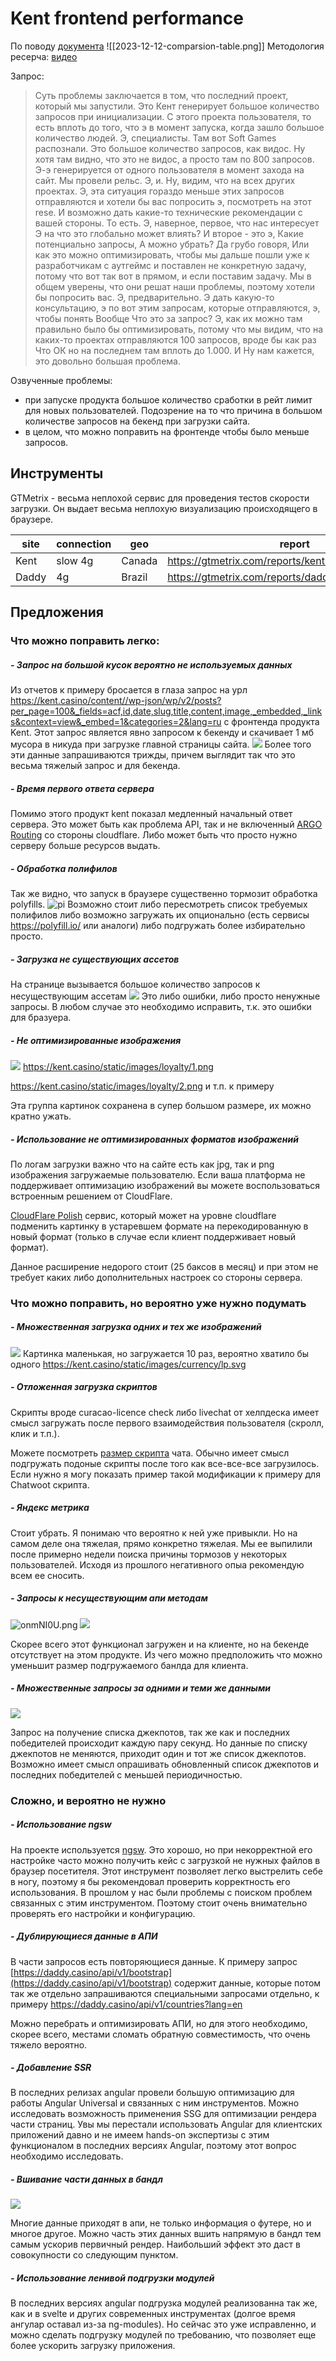 # Kent frontend performance
По поводу [документа](https://docs.google.com/spreadsheets/d/1m0e4R_JkdWW8OFeKeVr5ajdrtBGa5_wAuEN6Vd7GnrE/edit#gid=0)
![[2023-12-12-comparsion-table.png]]
Методология ресерча: [видео](https://www.loom.com/share/f7f4be2175a445eab5112dce9059f085)

Запрос:
> Суть проблемы заключается в том, что последний проект, который мы запустили. Это Кент генерирует большое количество запросов при инициализации. C этого проекта пользователя, то есть вплоть до того, что э в момент запуска, когда зашло большое количество людей. Э, специалисты. Там вот Soft Games распознали. Это большое количество запросов, как видос. Ну хотя там видно, что это не видос, а просто там по 800 запросов. Э-э генерируется от одного пользователя в момент захода на сайт. Мы провели рельс. Э, и. Ну, видим, что на всех других проектах. Э, эта ситуация гораздо меньше этих запросов отправляются и хотели бы вас попросить э, посмотреть на этот rese. И возможно дать какие-то технические рекомендации с вашей стороны. То есть. Э, наверное, первое, что нас интересует Э на что это глобально может влиять? И второе - это э, Какие потенциально запросы, А можно убрать? Да грубо говоря, Или как это можно оптимизировать, чтобы мы дальше пошли уже к разработчикам с аутгеймс и поставлен не конкретную задачу, потому что вот так вот в прямом, и если поставим задачу. Мы в общем уверены, что они решат наши проблемы, поэтому хотели бы попросить вас. Э, предварительно. Э дать какую-то консультацию, э по вот этим запросам, которые отправляются, э, чтобы понять Вообще Что это за запрос? Э, как их можно там правильно было бы оптимизировать, потому что мы видим, что на каких-то проектах отправляются 100 запросов, вроде бы как раз Что ОК но на последнем там вплоть до 1.000. И Ну нам кажется, это довольно большая проблема.


Озвученные проблемы:
- при запуске продукта большое количество сработки в рейт лимит для новых пользователей. Подозрение на то что причина в большом количестве запросов на бекенд при загрузки сайта.
- в целом, что можно поправить на фронтенде чтобы было меньше запросов.

## Инструменты
GTMetrix - весьма неплохой сервис для проведения тестов скорости загрузки. Он выдает весьма неплохую визуализацию происходящего в браузере.

site | connection | geo | report
---| --- | --- | ----
Kent | slow 4g | Canada | https://gtmetrix.com/reports/kent.casino/86iFZbpu/
Daddy | 4g | Brazil | https://gtmetrix.com/reports/daddy.casino/R5lGTYkz/

## Предложения
### Что можно поправить легко:

##### - Запрос на большой кусок вероятно не используемых данных

Из отчетов к примеру бросается в глаза запрос на урл https://kent.casino/content//wp-json/wp/v2/posts?per_page=100&_fields=acf,id,date,slug,title,content,image,_embedded,_links&context=view&_embed=1&categories=2&lang=ru с фронтенда продукта Kent. Этот запрос является явно запросом к бекенду и скачивает 1 мб мусора в никуда при загрузке главной страницы сайта.
![](https://i.imgur.com/wWiGepM.png)
Более того эти данные запрашиваются трижды, причем выглядит так что это весьма тяжелый запрос и для бекенда.

##### - Время первого ответа сервера

Помимо этого продукт kent показал медленный начальный ответ сервера. Это может быть как проблема API, так и не включенный [ARGO Routing](https://www.cloudflare.com/application-services/products/argo-smart-routing/) со стороны cloudflare. Либо может быть что просто нужно серверу больше ресурсов выдать.

##### - Обработка полифилов

Так же видно, что запуск в браузере существенно тормозит обработка polyfills.
![pi](https://i.imgur.com/AwdKKjD.png)
Возможно стоит либо пересмотреть список требуемых полифилов либо возможно загружать их опционально (есть сервисы https://polyfill.io/ или аналоги) либо подгружать более избирательно просто. 

##### - Загрузка не существующих ассетов
 
На странице вызывается большое количество запросов к несуществующим ассетам
![](https://i.imgur.com/8IRMqJ0.png) 
Это либо ошибки, либо просто ненужные запросы. В любом случае это необходимо исправить, т.к. это ошибки для бразуера.

##### - Не оптимизированные изображения

![](https://i.imgur.com/rNPsbq1.png)
https://kent.casino/static/images/loyalty/1.png

https://kent.casino/static/images/loyalty/2.png и т.п. к примеру

Эта группа картинок сохранена в супер большом размере, их можно кратно ужать.

##### - Использование не оптимизированных форматов изображений

По логам загрузки важно что на сайте есть как jpg, так и png изображения загружаемые пользователю. Если ваша платформа не поддерживает оптимизацию изображений вы можете воспользоваться встроенным решением от CloudFlare.

[CloudFlare Polish](https://developers.cloudflare.com/images/polish/) сервис, который может на уровне cloudflare подменить картинку в устаревшем формате на перекодированную в новый формат (только в случае если клиент поддерживает новый формат).

Данное расширение недорого стоит (25 баксов в месяц) и при этом не требует каких либо дополнительных настроек со стороны сервера.

### Что можно поправить, но вероятно уже нужно подумать

##### - Множественная загрузка одних и тех же изображений
 
![](https://i.imgur.com/qxqY5yz.png)
Картинка маленькая, но загружается 10 раз, вероятно хватило бы одного
https://kent.casino/static/images/currency/lp.svg

##### - Отложенная загрузка скриптов

Скрипты вроде curacao-licence check либо livechat от хелпдеска имеет смысл загружать после первого взаимодействия пользователя (скролл, клик и т.п.).

Можете посмотреть [размер скрипта](https://i.imgur.com/0CylOJO.png) чата. Обычно имеет смысл подгружать подоные скрипты после того как все-все-все загрузилось. Если нужно я могу показать пример такой модификации к примеру для Chatwoot скрипта.

##### - Яндекс метрика

Стоит убрать. Я понимаю что вероятно к ней уже привыкли. Но на самом деле она тяжелая, прямо конкретно тяжелая. Мы ее выпилили после примерно недели поиска причины тормозов у некоторых пользователей. Исходя из прошлого негативного опыа рекомендую всем ее сносить.

##### - Запросы к несуществующим апи методам

![onmNI0U.png](https://i.imgur.com/onmNI0U.png)
![](https://i.imgur.com/onmNI0U.png)

Скорее всего этот функционал загружен и на клиенте, но на бекенде отсутствует на этом продукте. Из чего можно предположить что можно уменьшит размер подгружаемого банлда для клиента.

##### - Множественные запросы за одними и теми же данными

![](https://i.imgur.com/alTJlus.png)

Запрос на получение списка джекпотов, так же как и последних победителей происходит каждую пару секунд. Но данные по списку джекпотов не меняются, приходит один и тот же список джекпотов. Возможно имеет смысл опрашивать обновленный список джекпотов и последних победителей с меньшей периодичностью.


### Сложно, и вероятно не нужно

##### - Использование ngsw

На проекте используется [ngsw](https://angular.io/guide/service-worker-config). Это хорошо, но при некорректной его настройке часто можно получить кейс с загрузкой не нужных файлов в браузер посетителя. Этот инструмент позволяет легко выстрелить себе в ногу, поэтому я бы рекомендовал проверить корректность его использования. В прошлом у нас были проблемы с поиском проблем связанных с этим инструментом. Поэтому стоит очень внимательно проверять его настройки и конфигурацию.

##### - Дублирующиеся данные в АПИ

В части запросов есть повторяющиеся данные. К примеру запрос [https://daddy.casino/api/v1/bootstrap](https://daddy.casino/api/v1/bootstrap) содержит данные, которые потом так же отдельно запрашиваются специальными запросами отдельно, к примеру https://daddy.casino/api/v1/countries?lang=en

Можно перебрать и оптимизировать АПИ, но для этого необходимо, скорее всего, местами сломать обратную совместимость, что очень тяжело вероятно.

##### - Добавление SSR

В последних релизах angular провели большую оптимизацию для работы Angular Universal и связанных с ним инструментов. Можно исследовать возможность применения SSG для оптимизации рендера части страниц. Увы мы перестали использовать Angular для клиентских приложений давно и не имеем hands-on экспертизы с этим функционалом в последних версиях Angular, поэтому этот вопрос необходимо исследовать.

##### - Вшивание части данных в бандл

![](https://i.imgur.com/HPnc6Bs.png)

Многие данные приходят в апи, не только информация о футере, но и многое другое. Можно часть этих данных вшить напрямую в бандл тем самым ускорив первичный рендер. Наибольший эффект это даст в совокупности со следующим пунктом.

##### - Использование ленивой подгрузки модулей

В последних версиях angular  подгрузка модулей реализованна так же, как и в svelte и других современных инструментах (долгое время ангулар оставал из-за ng-modules). Но сейчас это уже исправленно, и можно сделать подгрузку модулей по требованию, что позволяет еще более ускорить загрузку приложения.